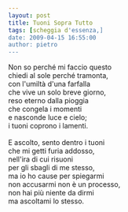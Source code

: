 ```yaml
---
layout: post
title: Tuoni Sopra Tutto
tags: [scheggia d'essenza,]
date: 2009-04-15 16:55:00
author: pietro
---
```

Non so perché mi faccio questo<br/>chiedi al sole perché tramonta,<br/>con l'umiltà d'una farfalla<br/>che vive un solo breve giorno,<br/>reso eterno dalla pioggia<br/>che congela i momenti<br/>e nasconde luce e cielo;<br/>i tuoni coprono i lamenti.<br/><br/>E ascolto, sento dentro i tuoni<br/>che mi getti furia addosso,<br/>nell'ira di cui risuoni<br/>per gli sbagli di me stesso,<br/>ma io ho cause per spiegarmi<br/>non accusarmi non è un processo,<br/>non hai più niente da dirmi<br/>ma ascoltami lo stesso.

